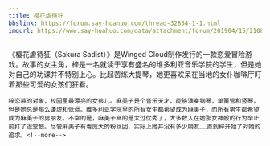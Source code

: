 ```yaml
---
title: 樱花虐待狂
bbslink: https://forum.say-huahuo.com/thread-32854-1-1.html
imgurl: https://www.say-huahuo.com/data/attachment/forum/201904/15/210802qzhk7h28qjn5zjqr.jpg
---
```


《樱花虐待狂（Sakura Sadist）》是Winged Cloud制作发行的一款恋爱冒险游戏。故事的女主角，梓是一名就读于享有盛名的维多利亚音乐学院的学生，但是她对自己的功课并不特别上心。比起苦练大提琴，她更喜欢呆在当地的女仆咖啡厅盯着那些可爱的女孩们狂看。

    梓恋慕的对象，校园里最漂亮的女孩儿。麻美子是个音乐天才，能够演奏钢琴，单簧管和竖琴，但是她总是那么谦虚和低调。维多利亚学院里的所有女生都希望成为麻美子，而所有男生都希望成为麻美子的男朋友。不幸的是，麻美子真的是太过优秀了，大多数人在她那女神般的行为举止前打了退堂鼓。尽管麻美子有着庞大的粉丝团，实际上她并没有多少朋友……直到梓开始了对她的追求。<!--more-->

